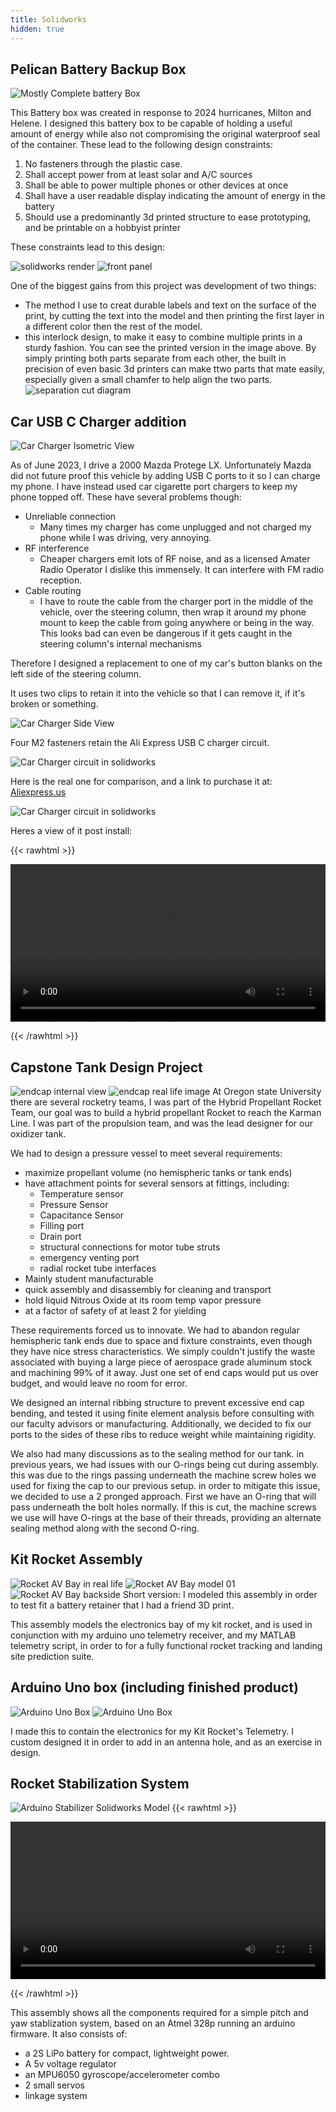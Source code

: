 ```yaml
---
title: Solidworks
hidden: true
---
```


## Pelican Battery Backup Box
![Mostly Complete battery Box](/solidworks/images/solidworks/bat_box/incomplete_03.jpg)

This Battery box was created in response to 2024 hurricanes, Milton and Helene. I designed this battery box to be capable of holding a useful amount of energy while also not compromising the original waterproof seal of the container. These lead to the following design constraints:

1. No fasteners through the plastic case.
2. Shall accept power from at least solar and A/C sources
3. Shall be able to power multiple phones or other devices at once
4. Shall have a user readable display indicating the amount of energy in the battery
5. Should use a predominantly 3d printed structure to ease prototyping, and be printable on a hobbyist printer

These constraints lead to this design:

![solidworks render](/solidworks/images/solidworks/bat_box/solidworks_render_01.png)
![front panel](/solidworks/images/solidworks/bat_box/panel_mostly_filled_01.jpg)

One of the biggest gains from this project was development of two things:
 - The method I use to creat durable labels and text on the surface of the print, by cutting the text into the model and then printing the first layer in a different color then the rest of the model.
 - this interlock design, to make it easy to combine multiple prints in a sturdy fashion. You can see the printed version in the image above. By simply printing both parts separate from each other, the built in precision of even basic 3d printers can make ttwo parts that mate easily, especially given a small chamfer to help align the two parts.
 ![separation cut diagram](/solidworks/images/solidworks/bat_box/separation_cut.png)

## Car USB C Charger addition

![Car Charger Isometric View](/solidworks/images/solidworks/car_charger_iso.png)

As of June 2023, I drive a 2000 Mazda Protege LX. Unfortunately Mazda did not future proof this vehicle by adding USB C ports to it so I can charge my phone. I have instead used car cigarette port chargers to keep my phone topped off. These have several problems though:

 - Unreliable connection
    - Many times my charger has come unplugged and not charged my phone while I was driving, very annoying.
 - RF interference
    - Cheaper chargers emit lots of RF noise, and as a licensed Amater Radio Operator I dislike this immensely. It can interfere with FM radio reception.
 - Cable routing
    - I have to route the cable from the charger port in the middle of the vehicle, over the steering column, then wrap it around my phone mount to keep the cable from going anywhere or being in the way. This looks bad can even be dangerous if it gets caught in the steering column's internal mechanisms

Therefore I designed a replacement to one of my car's button blanks on the left side of the steering column. 

It uses two clips to retain it into the vehicle so that I can remove it, if it's broken or something. 

![Car Charger Side View](/solidworks/images/solidworks/car_charger_side.png)

Four M2 fasteners retain the Ali Express USB C charger circuit.

![Car Charger circuit in solidworks](/solidworks/images/solidworks/car_charger_usb_circuit2.png)

Here is the real one for comparison, and a link to purchase it at: [Aliexpress.us](https://www.aliexpress.us/item/3256805109602467.html)


![Car Charger circuit in solidworks](/solidworks/images/solidworks/car_charger_usb_circuit.jpg)

Heres a view of it post install:

{{< rawhtml >}}


<video width=100% controls>
    <source src="/solidworks/images/solidworks/car_charger_demo.m4v" type="video/mp4">
    Your browser does not support the video tag.  
</video>

{{< /rawhtml >}}




## Capstone Tank  Design Project

![endcap internal view](/solidworks/images/solidworks/endcap_internal.png)
![endcap real life image](/solidworks/images/solidworks/endcap_real.jpg)
At Oregon state University there are  several rocketry teams, I was part of the Hybrid Propellant Rocket Team, our goal was to build a hybrid propellant Rocket to reach the Karman Line. 
I was part of the propulsion team, and was the lead designer for our oxidizer tank. 

We had to design a pressure vessel to meet several  requirements:
 - maximize propellant volume (no hemispheric tanks or tank ends)
 - have attachment points for several sensors at fittings, including:
	 - Temperature sensor
	 - Pressure Sensor
	 - Capacitance Sensor
	 - Filling port
	 - Drain port
	 - structural connections for motor tube struts
	 - emergency venting port
	 - radial rocket tube interfaces
 - Mainly student manufacturable
 - quick assembly and disassembly for cleaning and transport
 - hold liquid Nitrous Oxide at its room temp vapor pressure 
 - 	at a factor of safety of at least 2 for yielding

These requirements forced us to innovate. We had to abandon regular hemispheric tank ends due to space and fixture constraints, even though they have nice stress characteristics. We simply couldn't justify the waste associated with buying a large piece of aerospace grade aluminum stock and machining 99% of it away. Just one set of end caps would put us over budget, and would leave no room for error.

We designed an internal ribbing structure to prevent excessive end cap bending, and tested it using finite element analysis before consulting with our faculty advisors or manufacturing.  Additionally, we decided to fix our ports to the sides of these ribs to reduce weight while maintaining rigidity.

We also had many discussions as to the sealing method for our tank. in previous years, we had issues with our O-rings being cut during assembly. this was due to the rings passing underneath the machine screw holes we used for fixing the cap to our previous setup. in order to mitigate this issue, we decided to use a 2 pronged approach. First we have an O-ring that will pass underneath the bolt holes normally. If this is cut, the machine screws we use will have O-rings at the base of their threads, providing an alternate sealing method along with the second O-ring.


## Kit Rocket Assembly
![Rocket AV Bay in real life](/solidworks/images/solidworks/kit_rocket_avbay_real_2.jpg)
![Rocket AV Bay model 01](/solidworks/images/solidworks/kit_rocket_avbay_exploded2.png)
![Rocket AV Bay backside](/solidworks/images/solidworks/kit_rocket_avbay_rear.png)
Short version: I modeled this assembly in order to test fit a battery retainer that I had a friend 3D print. 

This assembly models the electronics bay of my kit rocket, and is used in conjunction with my arduino uno telemetry receiver, and my MATLAB telemetry script, in order to for a fully functional rocket tracking and landing site prediction suite.

## Arduino Uno box (including finished product)
![Arduino Uno Box](/solidworks/images/solidworks/kit_rocket_uno_rx_isometric.png)
![Arduino Uno Box](/solidworks/images/solidworks/kit_rocket_uno_rx_real_side_assembly.jpg)

I made this to contain the electronics for my Kit Rocket's Telemetry. I custom designed it in order to add in an antenna hole, and as an exercise in design.



## Rocket Stabilization System



![Arduino Stabilizer Solidworks Model](/solidworks/images/solidworks/ardu_stab_model.png)
{{< rawhtml >}}


<video width=100% controls>
    <source src="/solidworks/images/solidworks/Rocket Stab Test-1.m4v" type="video/mp4">
    Your browser does not support the video tag.  
</video>

{{< /rawhtml >}}



This assembly shows all the components required for a simple pitch and yaw stablization system, based on an Atmel 328p running an arduino firmware. It also consists of:
 - a 2S LiPo battery for compact, lightweight power.
 - A 5v voltage regulator
 - an MPU6050 gyroscope/accelerometer combo
 - 2 small servos
 - linkage system
 
